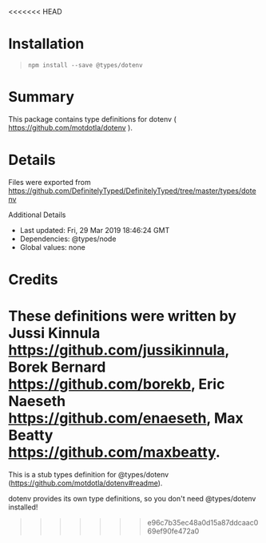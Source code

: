 <<<<<<< HEAD
# Installation
> `npm install --save @types/dotenv`

# Summary
This package contains type definitions for dotenv ( https://github.com/motdotla/dotenv ).

# Details
Files were exported from https://github.com/DefinitelyTyped/DefinitelyTyped/tree/master/types/dotenv

Additional Details
 * Last updated: Fri, 29 Mar 2019 18:46:24 GMT
 * Dependencies: @types/node
 * Global values: none

# Credits
These definitions were written by Jussi Kinnula <https://github.com/jussikinnula>, Borek Bernard <https://github.com/borekb>, Eric Naeseth <https://github.com/enaeseth>, Max Beatty <https://github.com/maxbeatty>.
=======
This is a stub types definition for @types/dotenv (https://github.com/motdotla/dotenv#readme).

dotenv provides its own type definitions, so you don't need @types/dotenv installed!
>>>>>>> e96c7b35ec48a0d15a87ddcaac069ef90fe472a0
